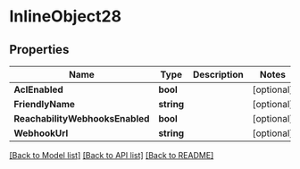 # InlineObject28

## Properties

Name | Type | Description | Notes
------------ | ------------- | ------------- | -------------
**AclEnabled** | **bool** |  | [optional] 
**FriendlyName** | **string** |  | [optional] 
**ReachabilityWebhooksEnabled** | **bool** |  | [optional] 
**WebhookUrl** | **string** |  | [optional] 

[[Back to Model list]](../README.md#documentation-for-models) [[Back to API list]](../README.md#documentation-for-api-endpoints) [[Back to README]](../README.md)


